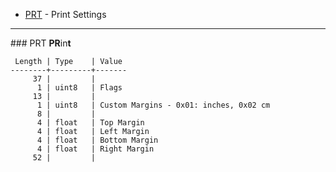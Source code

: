 * [PRT](#PRT) - Print Settings

***

<a name="wiki-PRT" />
### PRT
<b>PR</b>in<b>t</b>

```plain
 Length | Type    | Value
--------+---------+-------
     37 |         |
      1 | uint8   | Flags
     13 |         |
      1 | uint8   | Custom Margins - 0x01: inches, 0x02 cm
      8 |         |
      4 | float   | Top Margin
      4 | float   | Left Margin
      4 | float   | Bottom Margin
      4 | float   | Right Margin
     52 |         |
```
